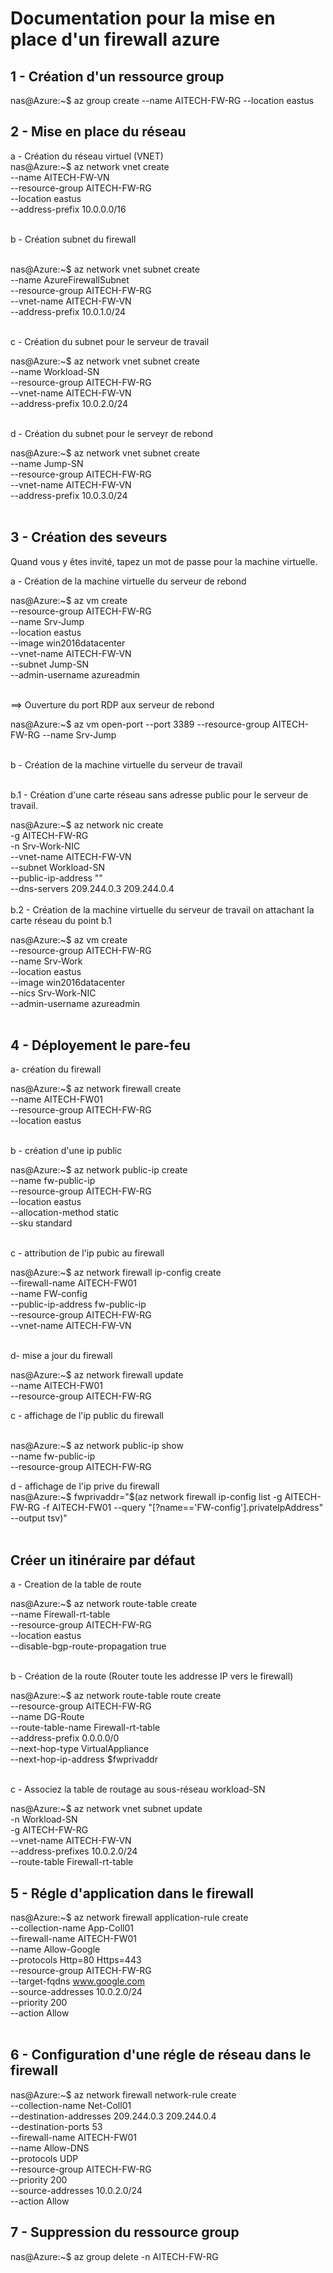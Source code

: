 <h1> Documentation pour la mise en place d'un firewall azure</h1>

<h2>1 - Création d'un ressource group</h2>

nas@Azure:~$ az group create --name AITECH-FW-RG --location eastus<br/>

<h2>2 - Mise en place du réseau</h2>

a - Création du réseau virtuel (VNET)<br/>
nas@Azure:~$ az network vnet create \
  --name AITECH-FW-VN \
  --resource-group AITECH-FW-RG \
  --location eastus \
  --address-prefix 10.0.0.0/16<br/><br/>

b - Création subnet du firewall<br/><br/>

nas@Azure:~$ az network vnet subnet create \
   --name AzureFirewallSubnet \
   --resource-group AITECH-FW-RG \
   --vnet-name AITECH-FW-VN   \
   --address-prefix 10.0.1.0/24<br/><br/>
 
 c - Création du subnet pour le serveur de travail<br/>
 
 nas@Azure:~$ az network vnet subnet create \
   --name Workload-SN \
   --resource-group AITECH-FW-RG \
   --vnet-name AITECH-FW-VN   \
   --address-prefix 10.0.2.0/24<br/><br/>
 
 d - Création du subnet pour le serveyr de rebond<br/>

nas@Azure:~$ az network vnet subnet create \
    --name Jump-SN \
   --resource-group AITECH-FW-RG \
   --vnet-name AITECH-FW-VN   \
   --address-prefix 10.0.3.0/24<br/><br/>

<h2>3 - Création des seveurs</h2>

Quand vous y êtes invité, tapez un mot de passe pour la machine virtuelle.

a - Création de la machine virtuelle du serveur de rebond <br/>

nas@Azure:~$ az vm create \
      --resource-group AITECH-FW-RG \
      --name Srv-Jump \
      --location eastus \
      --image win2016datacenter \
      --vnet-name AITECH-FW-VN \
      --subnet Jump-SN \
      --admin-username azureadmin<br/><br/>
     
==> Ouverture du port RDP aux serveur de rebond<br/>

nas@Azure:~$ az vm open-port --port 3389 --resource-group AITECH-FW-RG --name Srv-Jump<br/><br/>

b - Création de la machine virtuelle du serveur de travail<br/><br/>

b.1 - Création d'une carte réseau sans adresse public pour le serveur de travail.<br/>

nas@Azure:~$ az network nic create \
     -g AITECH-FW-RG \
     -n Srv-Work-NIC \
    --vnet-name AITECH-FW-VN \
    --subnet Workload-SN \
    --public-ip-address "" \
    --dns-servers 209.244.0.3 209.244.0.4<br/><br/>
b.2 - Création de la machine virtuelle du serveur de travail on attachant la carte réseau du point b.1<br/>

nas@Azure:~$ az vm create \
     --resource-group AITECH-FW-RG \
     --name Srv-Work \
     --location eastus \
     --image win2016datacenter \
     --nics Srv-Work-NIC \
     --admin-username azureadmin<br/><br/>
     
<h2>4 - Déployement le pare-feu</h2>

a- création du firewall<br/>

nas@Azure:~$ az network firewall create \
    --name AITECH-FW01 \
    --resource-group AITECH-FW-RG \
    --location eastus<br/><br/>

b - création d'une ip public<br/>

nas@Azure:~$ az network public-ip create \
    --name fw-public-ip \
    --resource-group AITECH-FW-RG \
    --location eastus \
    --allocation-method static \
    --sku standard<br/><br/>
	
c - attribution de l'ip pubic au firewall<br/>

nas@Azure:~$ az network firewall ip-config create \
    --firewall-name AITECH-FW01 \
    --name FW-config \
    --public-ip-address fw-public-ip \
    --resource-group AITECH-FW-RG \
    --vnet-name AITECH-FW-VN<br/><br/>
	
d- mise a jour du firewall<br/>

nas@Azure:~$ az network firewall update \
    --name AITECH-FW01 \
    --resource-group AITECH-FW-RG 

c - affichage de l'ip public du firewall<br/><br/>	

nas@Azure:~$ az network public-ip show \
    --name fw-public-ip \
    --resource-group AITECH-FW-RG<br/>

d - affichage de l'ip prive du firewall<br/>
nas@Azure:~$ fwprivaddr="$(az network firewall ip-config list -g AITECH-FW-RG -f AITECH-FW01 --query "[?name=='FW-config'].privateIpAddress" --output tsv)"<br/><br/>

<h2> Créer un itinéraire par défaut </h2>

a - Creation de la table de route<br/>

nas@Azure:~$ az network route-table create \
    --name Firewall-rt-table \
    --resource-group AITECH-FW-RG \
    --location eastus \
    --disable-bgp-route-propagation true<br/><br/>

b - Création de la route (Router toute les addresse IP vers le firewall)<br/>

nas@Azure:~$ az network route-table route create \
  --resource-group AITECH-FW-RG \
  --name DG-Route \
  --route-table-name Firewall-rt-table \
  --address-prefix 0.0.0.0/0 \
  --next-hop-type VirtualAppliance \
  --next-hop-ip-address $fwprivaddr<br/><br/>
  
c - Associez la table de routage au sous-réseau workload-SN<br/>

nas@Azure:~$ az network vnet subnet update \
   -n Workload-SN \
   -g AITECH-FW-RG \
   --vnet-name AITECH-FW-VN \
   --address-prefixes 10.0.2.0/24 \
   --route-table Firewall-rt-table

<h2>5 - Régle d'application dans le firewall</h2>

nas@Azure:~$ az network firewall application-rule create \
   --collection-name App-Coll01 \
   --firewall-name AITECH-FW01 \
   --name Allow-Google \
   --protocols Http=80 Https=443 \
   --resource-group AITECH-FW-RG \
   --target-fqdns www.google.com \
   --source-addresses 10.0.2.0/24 \
   --priority 200 \
   --action Allow<br/><br/> 
 
<h2>6 - Configuration d'une régle de réseau dans le firewall</h2>

nas@Azure:~$ az network firewall network-rule create \
   --collection-name Net-Coll01 \
   --destination-addresses 209.244.0.3 209.244.0.4 \
   --destination-ports 53 \
   --firewall-name AITECH-FW01 \
   --name Allow-DNS \
   --protocols UDP \
   --resource-group AITECH-FW-RG \
   --priority 200 \
   --source-addresses 10.0.2.0/24 \
   --action Allow<br/>
   
<h2>7 - Suppression du ressource group</h2>

nas@Azure:~$ az group delete -n AITECH-FW-RG

